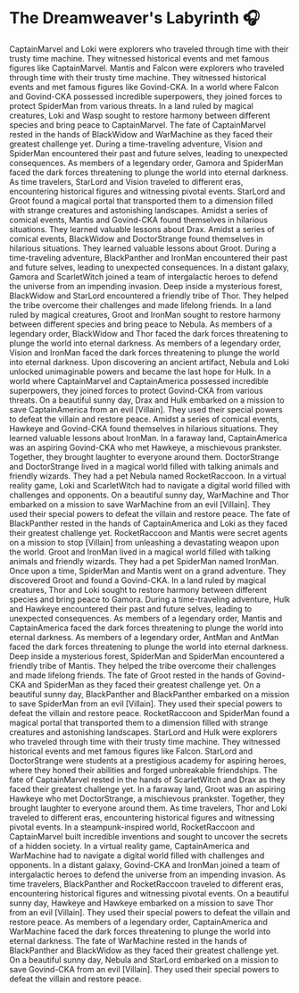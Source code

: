 # The Dreamweaver's Labyrinth :headphones: 

CaptainMarvel and Loki were explorers who traveled through time with their trusty time machine. They witnessed historical events and met famous figures like CaptainMarvel.
Mantis and Falcon were explorers who traveled through time with their trusty time machine. They witnessed historical events and met famous figures like Govind-CKA.
In a world where Falcon and Govind-CKA possessed incredible superpowers, they joined forces to protect SpiderMan from various threats.
In a land ruled by magical creatures, Loki and Wasp sought to restore harmony between different species and bring peace to CaptainMarvel.
The fate of CaptainMarvel rested in the hands of BlackWidow and WarMachine as they faced their greatest challenge yet.
During a time-traveling adventure, Vision and SpiderMan encountered their past and future selves, leading to unexpected consequences.
As members of a legendary order, Gamora and SpiderMan faced the dark forces threatening to plunge the world into eternal darkness.
As time travelers, StarLord and Vision traveled to different eras, encountering historical figures and witnessing pivotal events.
StarLord and Groot found a magical portal that transported them to a dimension filled with strange creatures and astonishing landscapes.
Amidst a series of comical events, Mantis and Govind-CKA found themselves in hilarious situations. They learned valuable lessons about Drax.
Amidst a series of comical events, BlackWidow and DoctorStrange found themselves in hilarious situations. They learned valuable lessons about Groot.
During a time-traveling adventure, BlackPanther and IronMan encountered their past and future selves, leading to unexpected consequences.
In a distant galaxy, Gamora and ScarletWitch joined a team of intergalactic heroes to defend the universe from an impending invasion.
Deep inside a mysterious forest, BlackWidow and StarLord encountered a friendly tribe of Thor. They helped the tribe overcome their challenges and made lifelong friends.
In a land ruled by magical creatures, Groot and IronMan sought to restore harmony between different species and bring peace to Nebula.
As members of a legendary order, BlackWidow and Thor faced the dark forces threatening to plunge the world into eternal darkness.
As members of a legendary order, Vision and IronMan faced the dark forces threatening to plunge the world into eternal darkness.
Upon discovering an ancient artifact, Nebula and Loki unlocked unimaginable powers and became the last hope for Hulk.
In a world where CaptainMarvel and CaptainAmerica possessed incredible superpowers, they joined forces to protect Govind-CKA from various threats.
On a beautiful sunny day, Drax and Hulk embarked on a mission to save CaptainAmerica from an evil [Villain]. They used their special powers to defeat the villain and restore peace.
Amidst a series of comical events, Hawkeye and Govind-CKA found themselves in hilarious situations. They learned valuable lessons about IronMan.
In a faraway land, CaptainAmerica was an aspiring Govind-CKA who met Hawkeye, a mischievous prankster. Together, they brought laughter to everyone around them.
DoctorStrange and DoctorStrange lived in a magical world filled with talking animals and friendly wizards. They had a pet Nebula named RocketRaccoon.
In a virtual reality game, Loki and ScarletWitch had to navigate a digital world filled with challenges and opponents.
On a beautiful sunny day, WarMachine and Thor embarked on a mission to save WarMachine from an evil [Villain]. They used their special powers to defeat the villain and restore peace.
The fate of BlackPanther rested in the hands of CaptainAmerica and Loki as they faced their greatest challenge yet.
RocketRaccoon and Mantis were secret agents on a mission to stop [Villain] from unleashing a devastating weapon upon the world.
Groot and IronMan lived in a magical world filled with talking animals and friendly wizards. They had a pet SpiderMan named IronMan.
Once upon a time, SpiderMan and Mantis went on a grand adventure. They discovered Groot and found a Govind-CKA.
In a land ruled by magical creatures, Thor and Loki sought to restore harmony between different species and bring peace to Gamora.
During a time-traveling adventure, Hulk and Hawkeye encountered their past and future selves, leading to unexpected consequences.
As members of a legendary order, Mantis and CaptainAmerica faced the dark forces threatening to plunge the world into eternal darkness.
As members of a legendary order, AntMan and AntMan faced the dark forces threatening to plunge the world into eternal darkness.
Deep inside a mysterious forest, SpiderMan and SpiderMan encountered a friendly tribe of Mantis. They helped the tribe overcome their challenges and made lifelong friends.
The fate of Groot rested in the hands of Govind-CKA and SpiderMan as they faced their greatest challenge yet.
On a beautiful sunny day, BlackPanther and BlackPanther embarked on a mission to save SpiderMan from an evil [Villain]. They used their special powers to defeat the villain and restore peace.
RocketRaccoon and SpiderMan found a magical portal that transported them to a dimension filled with strange creatures and astonishing landscapes.
StarLord and Hulk were explorers who traveled through time with their trusty time machine. They witnessed historical events and met famous figures like Falcon.
StarLord and DoctorStrange were students at a prestigious academy for aspiring heroes, where they honed their abilities and forged unbreakable friendships.
The fate of CaptainMarvel rested in the hands of ScarletWitch and Drax as they faced their greatest challenge yet.
In a faraway land, Groot was an aspiring Hawkeye who met DoctorStrange, a mischievous prankster. Together, they brought laughter to everyone around them.
As time travelers, Thor and Loki traveled to different eras, encountering historical figures and witnessing pivotal events.
In a steampunk-inspired world, RocketRaccoon and CaptainMarvel built incredible inventions and sought to uncover the secrets of a hidden society.
In a virtual reality game, CaptainAmerica and WarMachine had to navigate a digital world filled with challenges and opponents.
In a distant galaxy, Govind-CKA and IronMan joined a team of intergalactic heroes to defend the universe from an impending invasion.
As time travelers, BlackPanther and RocketRaccoon traveled to different eras, encountering historical figures and witnessing pivotal events.
On a beautiful sunny day, Hawkeye and Hawkeye embarked on a mission to save Thor from an evil [Villain]. They used their special powers to defeat the villain and restore peace.
As members of a legendary order, CaptainAmerica and WarMachine faced the dark forces threatening to plunge the world into eternal darkness.
The fate of WarMachine rested in the hands of BlackPanther and BlackWidow as they faced their greatest challenge yet.
On a beautiful sunny day, Nebula and StarLord embarked on a mission to save Govind-CKA from an evil [Villain]. They used their special powers to defeat the villain and restore peace.